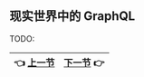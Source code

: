 ## 现实世界中的 GraphQL

TODO:

| :point_left: [上一节](/ch06_05.md) | [下一节](/ch07_01.md) :point_right: |
| - | - |
